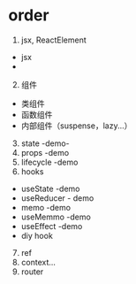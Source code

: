 # order
1. jsx, ReactElement
- jsx
-
2. 组件
- 类组件
- 函数组件
- 内部组件（suspense，lazy...）
3. state -demo-
4. props -demo
5. lifecycle -demo
6. hooks
- useState -demo
- useReducer - demo
- memo  -demo
- useMemmo -demo
- useEffect -demo
- diy hook
7. ref
8. context...
9. router


